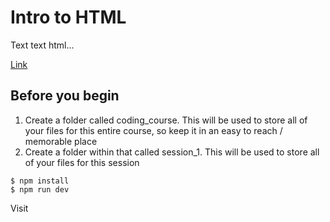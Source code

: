 # Intro to HTML

Text text html...

[Link](https://drive.google.com/drive/u/0/folders/0B8JSxb3eE6WUblBwMFlvT2ZvSWs)

## Before you begin

1. Create a folder called coding_course. This will be used to store all of your files for this entire course, so keep it in an easy to reach / memorable place
2. Create a folder within that called session_1. This will be used to store all of your files for this session

```
$ npm install
$ npm run dev
```

Visit
